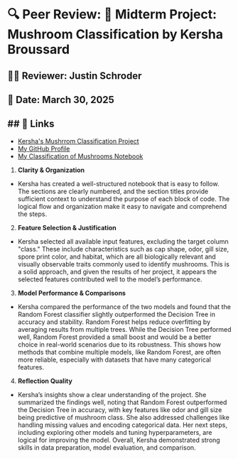 # 🔍 Peer Review: 🧠 Midterm Project: Mushroom Classification by Kersha Broussard
## 🧑‍💻 Reviewer: Justin Schroder
## 📅 Date: March 30, 2025
## ## 🔗 Links
- [Kersha's Mushrrom Classification Project](https://github.com/kersha0530/applied-ml-kersha/blob/main/midterm/classification_kbroussard.ipynb)
- [My GitHub Profile](https://github.com/SchroderJ-pixel)
- [My Classification of Mushrooms Notebook](https://github.com/SchroderJ-pixel/ml-04-mushroom-classification/blob/main/classifiation_schroder.ipynb)

1. **Clarity & Organization** 
- Kersha has created a well-structured notebook that is easy to follow. The sections are clearly numbered, and the section titles provide sufficient context to understand the purpose of each block of code. The logical flow and organization make it easy to navigate and comprehend the steps.

2. **Feature Selection & Justification**
- Kersha selected all available input features, excluding the target column "class." These include characteristics such as cap shape, odor, gill size, spore print color, and habitat, which are all biologically relevant and visually observable traits commonly used to identify mushrooms. This is a solid approach, and given the results of her project, it appears the selected features contributed well to the model’s performance.

3. **Model Performance & Comparisons**
- Kersha compared the performance of the two models and found that the Random Forest classifier slightly outperformed the Decision Tree in accuracy and stability. Random Forest helps reduce overfitting by averaging results from multiple trees. While the Decision Tree performed well, Random Forest provided a small boost and would be a better choice in real-world scenarios due to its robustness. This shows how methods that combine multiple models, like Random Forest, are often more reliable, especially with datasets that have many categorical features.

4. **Reflection Quality** 
- Kersha’s insights show a clear understanding of the project. She summarized the findings well, noting that Random Forest outperformed the Decision Tree in accuracy, with key features like odor and gill size being predictive of mushroom class. She also addressed challenges like handling missing values and encoding categorical data. Her next steps, including exploring other models and tuning hyperparameters, are logical for improving the model. Overall, Kersha demonstrated strong skills in data preparation, model evaluation, and comparison.